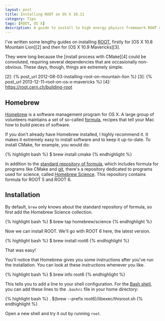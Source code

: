 ```yaml
---
layout: post
title: Installing ROOT on OS X 10.11
category: Tips
tags: [ROOT, OS X]
description: A guide to install to high energy physics framework ROOT on OS X 10.11 with Homebrew.
---
```


I've written some lengthy guides on installing [ROOT][1], firstly for [OS X 
10.8 Mountain Lion][2] and then for [OS X 10.9 Mavericks][3].

They were long because the [install process with CMake][4] could be convoluted, 
requiring several dependencies that are occasionally non-obvious. These days, 
though, things are extremely simple.

[1]: https://root.cern.ch
[2]: {% post_url 2012-08-03-installing-root-on-mountain-lion %}
[3]: {% post_url 2013-12-11-root-on-os-x-mavericks %}
[4]: https://root.cern.ch/building-root

## Homebrew

[Homebrew][5] is a software management program for OS X.
A large group of volunteers maintains a set of so-called [formula][6], recipes 
that tell your Mac how to build pieces of software.

If you don't already have Homebrew installed, I highly recommend it. It makes 
it extremely easy to install software and to keep it up-to-date.
To install CMake, for example, you would do:

{% highlight bash %}
$ brew install cmake
{% endhighlight %}

In addition to the [standard repository of formula][7], which includes formula 
for programs like CMake and [git][8], there's a repository dedicated to programs 
used for science, called [Homebrew Science][9].
This repository contains formula for ROOT 5 and ROOT 6.

[5]: http://brew.sh/
[6]: http://braumeister.org/
[7]: https://github.com/Homebrew/homebrew/tree/master/Library/Formula
[8]: https://git-scm.com/
[9]: http://brew.sh/homebrew-science/

## Installation

By default, `brew` only knows about the standard repository of formula, so 
first add the Homebrew Science collection.

{% highlight bash %}
$ brew tap homebrew/science
{% endhighlight %}

Now we can install ROOT. We'll go with ROOT 6 here, the latest version.

{% highlight bash %}
$ brew install root6
{% endhighlight %}

That was easy!

You'll notice that Homebrew gives you some instructions after you've run the 
installation.
You can look at these instructions whenever you like.

{% highlight bash %}
$ brew info root6
{% endhighlight %}

This tells you to add a line to your shell configuration.
For the [Bash shell][1], you can add these lines to the `.bashrc` file in your home directory:

{% highlight bash %}
. $(brew --prefix root6)/libexec/thisroot.sh
{% endhighlight %}

Open a new shell and try it out by running `root`.
